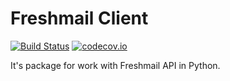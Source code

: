 # Freshmail Client

[![Build Status](https://travis-ci.org/butorov/freshmail-client.svg?branch=master)](https://travis-ci.org/butorov/freshmail-client)
[![codecov.io](http://codecov.io/github/butorov/freshmail-client/coverage.svg?branch=master)](http://codecov.io/github/butorov/freshmail-client?branch=master)

It's package for work with Freshmail API in Python.
